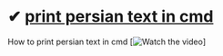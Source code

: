# ✔ [print persian text in cmd](https://github.com/ali-khalse/print-persian)
How to print persian text in cmd
[![Watch the video](https://i.imgur.com/vKb2F1B.png)]
